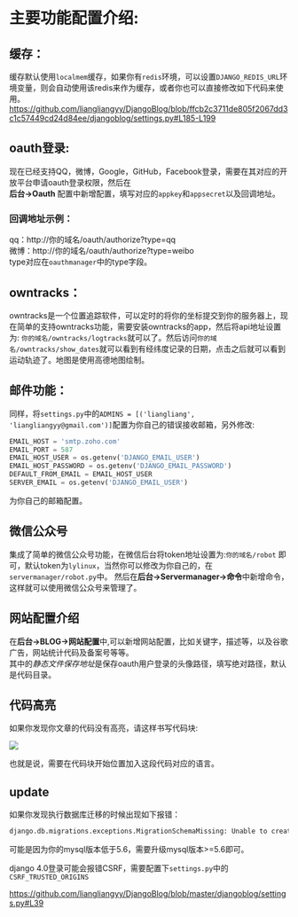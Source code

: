 # 主要功能配置介绍:

## 缓存：
缓存默认使用`localmem`缓存，如果你有`redis`环境，可以设置`DJANGO_REDIS_URL`环境变量，则会自动使用该redis来作为缓存，或者你也可以直接修改如下代码来使用。
https://github.com/liangliangyy/DjangoBlog/blob/ffcb2c3711de805f2067dd3c1c57449cd24d84ee/djangoblog/settings.py#L185-L199


## oauth登录:

现在已经支持QQ，微博，Google，GitHub，Facebook登录，需要在其对应的开放平台申请oauth登录权限，然后在  
**后台->Oauth** 配置中新增配置，填写对应的`appkey`和`appsecret`以及回调地址。  
### 回调地址示例：
qq：http://你的域名/oauth/authorize?type=qq  
微博：http://你的域名/oauth/authorize?type=weibo  
type对应在`oauthmanager`中的type字段。

## owntracks：
owntracks是一个位置追踪软件，可以定时的将你的坐标提交到你的服务器上，现在简单的支持owntracks功能，需要安装owntracks的app，然后将api地址设置为:
`你的域名/owntracks/logtracks`就可以了。然后访问`你的域名/owntracks/show_dates`就可以看到有经纬度记录的日期，点击之后就可以看到运动轨迹了。地图是使用高德地图绘制。

## 邮件功能：
同样，将`settings.py`中的`ADMINS = [('liangliang', 'liangliangyy@gmail.com')]`配置为你自己的错误接收邮箱，另外修改:
```python
EMAIL_HOST = 'smtp.zoho.com'
EMAIL_PORT = 587
EMAIL_HOST_USER = os.getenv('DJANGO_EMAIL_USER')
EMAIL_HOST_PASSWORD = os.getenv('DJANGO_EMAIL_PASSWORD')
DEFAULT_FROM_EMAIL = EMAIL_HOST_USER
SERVER_EMAIL = os.getenv('DJANGO_EMAIL_USER')
```
为你自己的邮箱配置。

## 微信公众号
集成了简单的微信公众号功能，在微信后台将token地址设置为:`你的域名/robot` 即可，默认token为`lylinux`，当然你可以修改为你自己的，在`servermanager/robot.py`中。
然后在**后台->Servermanager->命令**中新增命令，这样就可以使用微信公众号来管理了。  
## 网站配置介绍  
在**后台->BLOG->网站配置**中,可以新增网站配置，比如关键字，描述等，以及谷歌广告，网站统计代码及备案号等等。  
其中的*静态文件保存地址*是保存oauth用户登录的头像路径，填写绝对路径，默认是代码目录。
## 代码高亮
如果你发现你文章的代码没有高亮，请这样书写代码块:  

![](https://resource.lylinux.net/image/codelang.png)  


也就是说，需要在代码块开始位置加入这段代码对应的语言。

## update
如果你发现执行数据库迁移的时候出现如下报错：
```python
django.db.migrations.exceptions.MigrationSchemaMissing: Unable to create the django_migrations table ((1064, "You have an error in your SQL syntax; check the manual that corresponds to your MySQL server version for the right syntax to use near '(6) NOT NULL)' at line 1"))
```
可能是因为你的mysql版本低于5.6，需要升级mysql版本>=5.6即可。


django 4.0登录可能会报错CSRF，需要配置下`settings.py`中的`CSRF_TRUSTED_ORIGINS`

https://github.com/liangliangyy/DjangoBlog/blob/master/djangoblog/settings.py#L39

